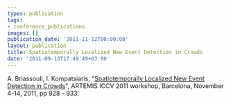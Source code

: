 ```yaml
---
types: publication
tags:
- conference_publications
images: []
publication_date: '2011-11-12T00:00:00'
layout: publication
title: Spatiotemporally Localized New Event Detection in Crowds
date: '2011-09-13T17:49:49+03:00'
---
```

<p>A. Briassouli, I. Kompatsiaris, "<a href="http://mklab.iti.gr/mklab_people/~abria/Crowds_events_ICCV2011.pdf" title="Judicial Publication">Spatiotemporally Localized New Event Detection in Crowds</a>", ARTEMIS ICCV 2011 workshop, Barcelona, November 4-14, 2011, pp 928 - 933.</p>
